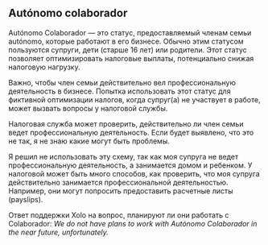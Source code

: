 ## Autónomo colaborador

Autónomo Colaborador — это статус, предоставляемый членам семьи autónomo, которые работают в его бизнесе. Обычно
этим статусом пользуются супруги, дети (старше 16 лет) или родители. Этот статус позволяет оптимизировать налоговые
выплаты, потенциально снижая налоговую нагрузку.

Важно, чтобы член семьи действительно вел профессиональную деятельность в бизнесе. Попытка использовать этот статус
для фиктивной оптимизации налогов, когда супруг(а) не участвует в работе, может вызвать вопросы у налоговой службы.

Налоговая служба может проверить, действительно ли член семьи ведет профессиональную деятельность. Если будет
выявлено, что это не так, я не знаю какие могут быть проблемы.

Я решил не использовать эту схему, так как моя супруга не ведет профессиональную деятельность, а занимается домом и
ребенком. У налоговой может быть много способов, как проверить, что моя супруга действительно занимается
профессиональной деятельностью. Например, они могут попросить предоставить расчетные листы (payslips).

Ответ поддержки Xolo на вопрос, планируют ли они работать с Colaborador: _We do not have plans to work with Autónomo
Colaborador in the near future, unfortunately._
